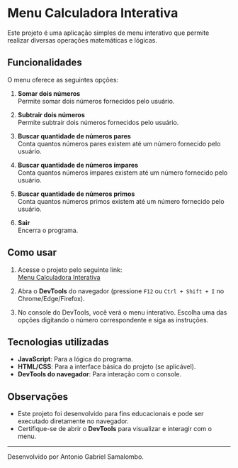# Menu Calculadora Interativa

Este projeto é uma aplicação simples de menu interativo que permite realizar diversas operações matemáticas e lógicas.

## Funcionalidades

O menu oferece as seguintes opções:

1. **Somar dois números**  
   Permite somar dois números fornecidos pelo usuário.

2. **Subtrair dois números**  
   Permite subtrair dois números fornecidos pelo usuário.

3. **Buscar quantidade de números pares**  
   Conta quantos números pares existem até um número fornecido pelo usuário.

4. **Buscar quantidade de números ímpares**  
   Conta quantos números ímpares existem até um número fornecido pelo usuário.

5. **Buscar quantidade de números primos**  
   Conta quantos números primos existem até um número fornecido pelo usuário.

6. **Sair**  
   Encerra o programa.

## Como usar

1. Acesse o projeto pelo seguinte link:  
   [Menu Calculadora Interativa](https://tonygabriel60.github.io/Menu-Calculadora-Interativa/)

2. Abra o **DevTools** do navegador (pressione `F12` ou `Ctrl + Shift + I` no Chrome/Edge/Firefox).

3. No console do DevTools, você verá o menu interativo. Escolha uma das opções digitando o número correspondente e siga as instruções.

## Tecnologias utilizadas

- **JavaScript**: Para a lógica do programa.
- **HTML/CSS**: Para a interface básica do projeto (se aplicável).
- **DevTools do navegador**: Para interação com o console.

## Observações

- Este projeto foi desenvolvido para fins educacionais e pode ser executado diretamente no navegador.
- Certifique-se de abrir o **DevTools** para visualizar e interagir com o menu.

---

Desenvolvido por Antonio Gabriel Samalombo.

